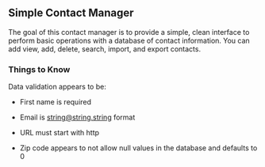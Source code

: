 ## Simple Contact Manager ##

The goal of this contact manager is to provide a simple, clean interface to perform basic operations with a database of contact information. You can add view, add, delete, search, import, and export contacts.

### Things to Know ###

Data validation appears to be:
-   First name is required

-   Email is string@string.string format

-   URL must start with http

-   Zip code appears to not allow null values in the database and defaults to 0
